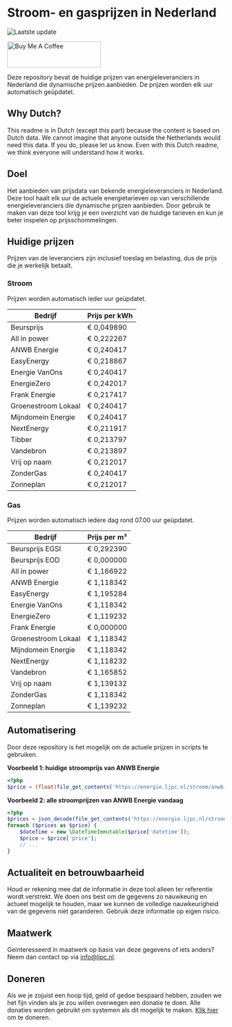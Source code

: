 # Stroom- en gasprijzen in Nederland

![Laatste update](https://img.shields.io/badge/laatste%20update-2024--05--05%2008%3A00%20CET-brightgreen)

<a href="https://www.buymeacoffee.com/Lars-" target="_blank"><img src="https://cdn.buymeacoffee.com/buttons/v2/default-orange.png" alt="Buy Me A Coffee" height="60" style="height: 60px !important;width: 217px !important;" ></a>

Deze repository bevat de huidige prijzen van energieleveranciers in Nederland die dynamische prijzen aanbieden. De prijzen worden elk uur automatisch geüpdatet.

## Why Dutch?

This readme is in Dutch (except this part) because the content is based on Dutch data. We cannot imagine that anyone outside the Netherlands would need this data. If you do, please let us know. Even with this Dutch readme, we think
everyone will understand how it works.

## Doel

Het aanbieden van prijsdata van bekende energieleveranciers in Nederland. Deze tool haalt elk uur de actuele energietarieven op van verschillende energieleveranciers die dynamische prijzen aanbieden. Door gebruik te maken van deze tool
krijg je een overzicht van de huidige tarieven en kun je beter inspelen op prijsschommelingen.

## Huidige prijzen

Prijzen van de leveranciers zijn inclusief toeslag en belasting, dus de prijs die je werkelijk betaalt.

### Stroom

Prijzen worden automatisch ieder uur geüpdatet.

 Bedrijf | Prijs per kWh 
---------|---------------
Beursprijs | € 0,049890
All in power | € 0,222267
ANWB Energie | € 0,240417
EasyEnergy | € 0,218867
Energie VanOns | € 0,240417
EnergieZero | € 0,242017
Frank Energie | € 0,217417
Groenestroom Lokaal | € 0,240417
Mijndomein Energie | € 0,240417
NextEnergy | € 0,211917
Tibber | € 0,213797
Vandebron | € 0,213897
Vrij op naam | € 0,212017
ZonderGas | € 0,240417
Zonneplan | € 0,212017


### Gas

Prijzen worden automatisch iedere dag rond 07.00 uur geüpdatet.

 Bedrijf | Prijs per m³ 
---------|--------------
Beursprijs EGSI | € 0,292390
Beursprijs EOD | € 0,000000
All in power | € 1,166922
ANWB Energie | € 1,118342
EasyEnergy | € 1,195284
Energie VanOns | € 1,118342
EnergieZero | € 1,119232
Frank Energie | € 0,000000
Groenestroom Lokaal | € 1,118342
Mijndomein Energie | € 1,118342
NextEnergy | € 1,118232
Vandebron | € 1,165852
Vrij op naam | € 1,139132
ZonderGas | € 1,118342
Zonneplan | € 1,139232


## Automatisering

Door deze repository is het mogelijk om de actuele prijzen in scripts te gebruiken.

**Voorbeeld 1: huidige stroomprijs van ANWB Energie**

```php
<?php
$price = (float)file_get_contents('https://energie.ljpc.nl/stroom/anwb-energie-nu.txt');

```

**Voorbeeld 2: alle stroomprijzen van ANWB Energie vandaag**

```php
<?php
$prices = json_decode(file_get_contents('https://energie.ljpc.nl/stroom/all-in-power-vandaag.json'),true);
foreach ($prices as $price) {
    $dateTime = new \DateTimeImmutable($price['datetime']);
    $price = $price['price'];
    // ...
}
```

## Actualiteit en betrouwbaarheid

Houd er rekening mee dat de informatie in deze tool alleen ter referentie wordt verstrekt. We doen ons best om de gegevens zo nauwkeurig en actueel mogelijk te houden, maar we kunnen de volledige nauwkeurigheid van de gegevens niet
garanderen. Gebruik deze informatie op eigen risico.

## Maatwerk

Geïnteresseerd in maatwerk op basis van deze gegevens of iets anders? Neem dan contact op
via [info@ljpc.nl](mailto:info@ljpc.nl?subject=Energie%20prijzen).

## Doneren

Als we je zojuist een hoop tijd, geld of gedoe bespaard hebben, zouden we het fijn vinden als je zou willen overwegen een
donatie te doen. Alle donaties worden gebruikt om systemen als dit mogelijk te
maken. [Klik hier](https://www.buymeacoffee.com/Lars-) om te doneren.
